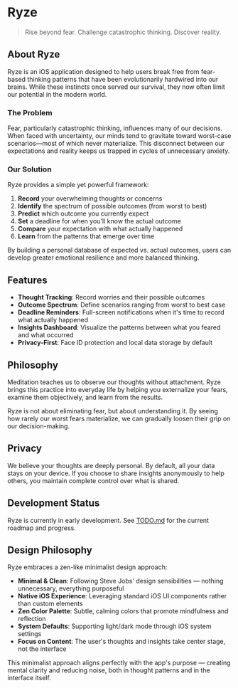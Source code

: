 # Ryze

> Rise beyond fear. Challenge catastrophic thinking. Discover reality.

## About Ryze

Ryze is an iOS application designed to help users break free from fear-based thinking patterns that have been evolutionarily hardwired into our brains. While these instincts once served our survival, they now often limit our potential in the modern world.

### The Problem

Fear, particularly catastrophic thinking, influences many of our decisions. When faced with uncertainty, our minds tend to gravitate toward worst-case scenarios—most of which never materialize. This disconnect between our expectations and reality keeps us trapped in cycles of unnecessary anxiety.

### Our Solution

Ryze provides a simple yet powerful framework:

1. **Record** your overwhelming thoughts or concerns
2. **Identify** the spectrum of possible outcomes (from worst to best)
3. **Predict** which outcome you currently expect
4. **Set** a deadline for when you'll know the actual outcome
5. **Compare** your expectation with what actually happened
6. **Learn** from the patterns that emerge over time

By building a personal database of expected vs. actual outcomes, users can develop greater emotional resilience and more balanced thinking.

## Features

- **Thought Tracking**: Record worries and their possible outcomes
- **Outcome Spectrum**: Define scenarios ranging from worst to best case
- **Deadline Reminders**: Full-screen notifications when it's time to record what actually happened
- **Insights Dashboard**: Visualize the patterns between what you feared and what occurred
- **Privacy-First**: Face ID protection and local data storage by default

## Philosophy

Meditation teaches us to observe our thoughts without attachment. Ryze brings this practice into everyday life by helping you externalize your fears, examine them objectively, and learn from the results.

Ryze is not about eliminating fear, but about understanding it. By seeing how rarely our worst fears materialize, we can gradually loosen their grip on our decision-making.

## Privacy

We believe your thoughts are deeply personal. By default, all your data stays on your device. If you choose to share insights anonymously to help others, you maintain complete control over what is shared.

## Development Status

Ryze is currently in early development. See [TODO.md](./TODO.md) for the current roadmap and progress.

## Design Philosophy

Ryze embraces a zen-like minimalist design approach:

- **Minimal & Clean**: Following Steve Jobs' design sensibilities — nothing unnecessary, everything purposeful
- **Native iOS Experience**: Leveraging standard iOS UI components rather than custom elements
- **Zen Color Palette**: Subtle, calming colors that promote mindfulness and reflection
- **System Defaults**: Supporting light/dark mode through iOS system settings
- **Focus on Content**: The user's thoughts and insights take center stage, not the interface

This minimalist approach aligns perfectly with the app's purpose — creating mental clarity and reducing noise, both in thought patterns and in the interface itself.